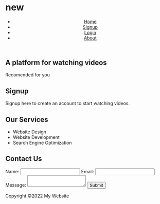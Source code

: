 # new
<!DOCTYPE html>
<html>
  <head>
    <title>SeeStream</title>
    <meta charset="UTF-8">
    <meta name="viewport" content="width=device-width, initial-scale=1.0">
    <link rel="stylesheet" href="styles.css">
  </head>
  <body>
    <header>
      <nav>
        <ul>
          <li><a href="#home">Home</a></li>
          <li><a href="#signup">Signup</a></li>
          <li><a href="#login">Login</a></li>
          <li><a href="#about">About</a></li>
        </ul>
      </nav>
    </header>
    <section id="home">
      <h1>A platform for watching videos</h1>
      <p>Recomended for you</p>
    </section>
    <section id="about">
      <h2>Signup</h2>
      <p>Signup here to create an account to start watching videos.</p>
    </section>
    <section id="services">
      <h2>Our Services</h2>
      <ul>
        <li>Website Design</li>
        <li>Website Development</li>
        <li>Search Engine Optimization</li>
      </ul>
    </section>
    <section id="contact">
      <h2>Contact Us</h2>
      <form action="submit-form.php" method="post">
        <label for="name">Name:</label>
        <input type="text" id="name" name="name" required>
        <label for="email">Email:</label>
        <input type="email" id="email" name="email" required>
        <label for="message">Message:</label>
        <textarea id="message" name="message" required></textarea>
        <button type="submit">Submit</button>
      </form>
    </section>
    <footer>
      <p>Copyright ©2022 My Website</p>
    </footer>
  </body>
</html>
